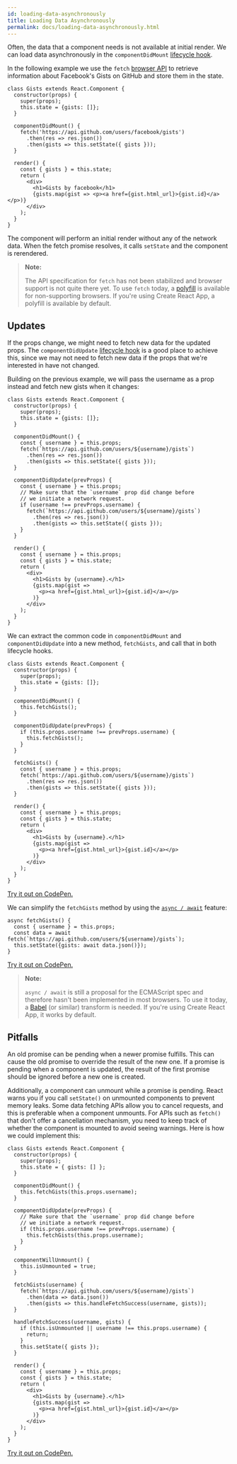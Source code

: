 ```yaml
---
id: loading-data-asynchronously
title: Loading Data Asynchronously
permalink: docs/loading-data-asynchronously.html
---
```


Often, the data that a component needs is not available at initial render. We can load data asynchronously in the `componentDidMount` [lifecycle hook](/react/docs/react-component.html#componentdidmount).

In the following example we use the `fetch` [browser API](https://developer.mozilla.org/en-US/docs/Web/API/Fetch_API) to retrieve information about Facebook's Gists on GitHub and store them in the state.

```javascript{7-11}
class Gists extends React.Component {
  constructor(props) {
    super(props);
    this.state = {gists: []};
  }

  componentDidMount() {
    fetch('https://api.github.com/users/facebook/gists')
      .then(res => res.json())
      .then(gists => this.setState({ gists }));
  }

  render() {
    const { gists } = this.state;
    return (
      <div>
        <h1>Gists by facebook</h1>
        {gists.map(gist => <p><a href={gist.html_url}>{gist.id}</a></p>)}
      </div>
    );
  }
}
```

The component will perform an initial render without any of the network data. When the fetch promise resolves, it calls `setState` and the component is rerendered.

> **Note:**
>
> The API specification for `fetch` has not been stabilized and browser support is not quite there yet. To use `fetch` today, a [polyfill](https://github.com/github/fetch) is available for non-supporting browsers. If you're using Create React App, a polyfill is available by default.

## Updates

If the props change, we might need to fetch new data for the updated props. The `componentDidUpdate` [lifecycle hook](/react/docs/react-component.html#componentdidupdate) is a good place to achieve this, since we may not need to fetch new data if the props that we're interested in have not changed.

Building on the previous example, we will pass the username as a prop instead and fetch new gists when it changes:

```javascript{7-12,14-23}
class Gists extends React.Component {
  constructor(props) {
    super(props);
    this.state = {gists: []};
  }

  componentDidMount() {
    const { username } = this.props;
    fetch(`https://api.github.com/users/${username}/gists`)
      .then(res => res.json())
      .then(gists => this.setState({ gists }));
  }

  componentDidUpdate(prevProps) {
    const { username } = this.props;
    // Make sure that the `username` prop did change before
    // we initiate a network request.
    if (username !== prevProps.username) {
      fetch(`https://api.github.com/users/${username}/gists`)
        .then(res => res.json())
        .then(gists => this.setState({ gists }));
    }
  }

  render() {
    const { username } = this.props;
    const { gists } = this.state;
    return (
      <div>
        <h1>Gists by {username}.</h1>
        {gists.map(gist => 
          <p><a href={gist.html_url}>{gist.id}</a></p>
        )}
      </div>
    );
  }
}
```

We can extract the common code in `componentDidMount` and `componentDidUpdate` into a new method, `fetchGists`, and call that in both lifecycle hooks.

```javascript{8,13,17-22}
class Gists extends React.Component {
  constructor(props) {
    super(props);
    this.state = {gists: []};
  }

  componentDidMount() {
    this.fetchGists();
  }

  componentDidUpdate(prevProps) {
    if (this.props.username !== prevProps.username) {
      this.fetchGists();
    }
  }

  fetchGists() {
    const { username } = this.props;
    fetch(`https://api.github.com/users/${username}/gists`)
      .then(res => res.json())
      .then(gists => this.setState({ gists }));
  }

  render() {
    const { username } = this.props;
    const { gists } = this.state;
    return (
      <div>
        <h1>Gists by {username}.</h1>
        {gists.map(gist => 
          <p><a href={gist.html_url}>{gist.id}</a></p>
        )}
      </div>
    );
  }
}
```

[Try it out on CodePen.](http://codepen.io/rthor/pen/kkqrQx?editors=0010)

We can simplify the `fetchGists` method by using the [`async / await`](https://tc39.github.io/ecmascript-asyncawait/) feature:

```javascript{1,3-4}
async fetchGists() {
  const { username } = this.props;
  const data = await fetch(`https://api.github.com/users/${username}/gists`);
  this.setState({gists: await data.json()});
}
```

[Try it out on CodePen.](https://codepen.io/rthor/pen/xEoWod?editors=0010)

> **Note:**
> 
> `async / await` is still a proposal for the ECMAScript spec and therefore hasn't been implemented in most browsers. To use it today, a [Babel](http://babeljs.io/docs/plugins/transform-async-to-generator/) (or similar) transform is needed. If you're using Create React App, it works by default.

## Pitfalls

An old promise can be pending when a newer promise fulfills. This can cause the old promise to override the result of the new one. If a promise is pending when a component is updated, the result of the first promise should be ignored before a new one is created.

Additionally, a component can unmount while a promise is pending. React warns you if you call `setState()` on unmounted components to prevent memory leaks. Some data fetching APIs allow you to cancel requests, and this is preferable when a component unmounts. For APIs such as `fetch()` that don't offer a cancellation mechanism, you need to keep track of whether the component is mounted to avoid seeing warnings. Here is how we could implement this:

```javascript{8,15,19-21,23,26,29-34}
class Gists extends React.Component {
  constructor(props) {
    super(props);
    this.state = { gists: [] };
  }

  componentDidMount() {
    this.fetchGists(this.props.username);
  }

  componentDidUpdate(prevProps) {
    // Make sure that the `username` prop did change before
    // we initiate a network request.
    if (this.props.username !== prevProps.username) {
      this.fetchGists(this.props.username);
    }
  }

  componentWillUnmount() {
    this.isUnmounted = true;
  }

  fetchGists(username) {   
    fetch(`https://api.github.com/users/${username}/gists`)
      .then(data => data.json())
      .then(gists => this.handleFetchSuccess(username, gists));
  }

  handleFetchSuccess(username, gists) {
    if (this.isUnmounted || username !== this.props.username) {
      return;
    }
    this.setState({ gists });
  }

  render() {
    const { username } = this.props;
    const { gists } = this.state;
    return (
      <div>
        <h1>Gists by {username}.</h1>
        {gists.map(gist => 
          <p><a href={gist.html_url}>{gist.id}</a></p>
        )}
      </div>
    );
  }
}
```

[Try it out on CodePen.](http://codepen.io/rthor/pen/edweqz?editors=0010)
